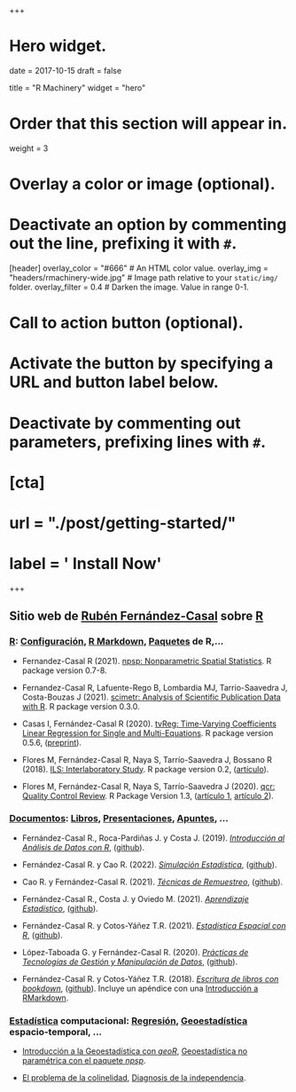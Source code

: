 +++
# Hero widget.

date = 2017-10-15
draft = false

title = "R Machinery"
widget = "hero"

# Order that this section will appear in.
weight = 3

# Overlay a color or image (optional).
#   Deactivate an option by commenting out the line, prefixing it with `#`.
[header]
  overlay_color = "#666"  # An HTML color value.
  overlay_img = "headers/rmachinery-wide.jpg"  # Image path relative to your `static/img/` folder.
  overlay_filter = 0.4  # Darken the image. Value in range 0-1.

# Call to action button (optional).
#   Activate the button by specifying a URL and button label below.
#   Deactivate by commenting out parameters, prefixing lines with `#`.
# [cta]
#   url = "./post/getting-started/"
#   label = '<i class="fa fa-download"></i> Install Now'
+++

## Sitio web de [Rubén Fernández-Casal](/#about) sobre [R](/categories/r)

### [R](/categories/r): [Configuración](/tags/configuración), [R Markdown](/tags/r-markdown), [Paquetes](/tags/paquetes) de R,...

- Fernandez-Casal R (2021). [npsp: Nonparametric Spatial Statistics](https://rubenfcasal.github.io/npsp). R package version 0.7-8.
  
- Fernandez-Casal R, Lafuente-Rego B, Lombardia MJ, Tarrio-Saavedra J, Costa-Bouzas J (2021). [scimetr: Analysis of Scientific Publication Data with R](https://rubenfcasal.github.io/scimetr). R package version 0.3.0.

- Casas I, Fernández-Casal R (2020). [tvReg: Time-Varying Coefficients Linear Regression for Single and Multi-Equations](https://icasas.github.io/tvReg). R package version 0.5.6, ([preprint](https://papers.ssrn.com/sol3/papers.cfm?abstract_id=3363526)). 

- Flores M, Fernández-Casal R, Naya S, Tarrío-Saavedra J, Bossano R (2018). [ILS: Interlaboratory Study](https://cran.r-project.org/package=ILS). R package version 0.2, ([artículo](https://doi.org/10.1016/j.chemolab.2018.07.013)).

- Flores M, Fernández-Casal R, Naya S, Tarrío-Saavedra J (2020). [qcr: Quality Control Review](https://mflores72000.github.io/qcr). R Package Version 1.3, ([artículo 1](https://doi.org/10.32614/RJ-2021-034), [artículo 2](https://doi.org/10.3390/math8010058)).

### [Documentos](/categories/documentos): [Libros](/tags/libros), [Presentaciones](/tags/presentaciones), [Apuntes](/tags/apuntes), ...

- Fernández-Casal R., Roca-Pardiñas J. y Costa J. (2019). *[Introducción al Análisis de Datos con R](https://rubenfcasal.github.io/intror)*, ([github](https://github.com/rubenfcasal/intror)).

- Fernández-Casal R. y Cao R. (2022). *[Simulación Estadística](https://rubenfcasal.github.io/simbook)*, ([github](https://github.com/rubenfcasal/simbook)).

- Cao R. y Fernández-Casal R. (2021). *[Técnicas de Remuestreo](https://rubenfcasal.github.io/book_remuestreo)*,  ([github](https://github.com/rubenfcasal/book_remuestreo)).

- Fernández-Casal R., Costa J. y Oviedo M. (2021). *[Aprendizaje Estadístico](https://rubenfcasal.github.io/aprendizaje_estadistico)*,  ([github](https://github.com/rubenfcasal/aprendizaje_estadistico)).

- Fernández-Casal R. y Cotos-Yáñez T.R. (2021). *[Estadística Espacial con R](https://rubenfcasal.github.io/estadistica_espacial)*,  ([github](https://github.com/rubenfcasal/estadistica_espacial)).

- López-Taboada G. y Fernández-Casal R. (2020). *[Prácticas de Tecnologías de Gestión y Manipulación de Datos](https://gltaboada.github.io/tgdbook)*,  ([github](https://github.com/gltaboada/tgdbook)).

- Fernández-Casal R. y Cotos-Yáñez T.R. (2018). *[Escritura de libros con bookdown](https://rubenfcasal.github.io/bookdown_intro)*,  ([github](https://github.com/rubenfcasal/bookdown_intro)). Incluye un apéndice con una [Introducción a RMarkdown](https://rubenfcasal.github.io/bookdown_intro/rmarkdown.html). 

### [Estadística](/categories/estadística) computacional: [Regresión](/tags/regresión), [Geoestadística](/tags/geoestadística) espacio-temporal, ...

- [Introducción a la Geoestadística con *geoR*](/post/introduccion-a-la-geoestadistica-con-geor), [Geoestadística no paramétrica con el paquete *npsp*](/post/geoestadistica-no-parametrica-con-el-paquete-npsp).

- [El problema de la colinelidad](/post/problema-colinealidad), [Diagnosis de la independencia](/post/diagnosis-de-la-independencia).
